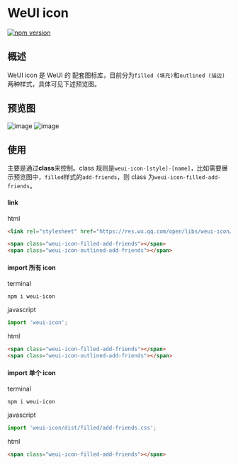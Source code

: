 WeUI icon
====

[![npm version](https://img.shields.io/npm/v/weui-icon.svg)](https://www.npmjs.org/package/weui-icon)

## 概述

WeUI icon 是 WeUI 的 配套图标库，目前分为`filled (填充)`和`outlined (描边)`两种样式，具体可见下述预览图。

## 预览图
![image](https://user-images.githubusercontent.com/2395166/76525455-d0e15b00-64a6-11ea-8274-41b930bc204c.png)
![image](https://user-images.githubusercontent.com/2395166/76525466-d63ea580-64a6-11ea-8e37-585607898ed5.png)

## 使用
主要是通过**class**来控制。class 规则是`weui-icon-[style]-[name]`，比如需要展示预览图中，`filled`样式的`add-friends`，则 class 为`weui-icon-filled-add-friends`。


#### link

html
```html
<link rel="stylesheet" href="https://res.wx.qq.com/open/libs/weui-icon/1.0.0/weui-icon.css" />

<span class="weui-icon-filled-add-friends"></span>
<span class="weui-icon-outlined-add-friends"></span>
```

#### import 所有 icon

terminal
```
npm i weui-icon
```

javascript
```javascript
import 'weui-icon';
```

html
```html
<span class="weui-icon-filled-add-friends"></span>
<span class="weui-icon-outlined-add-friends"></span>
```

#### import 单个 icon

terminal
```
npm i weui-icon
```

javascript
```javascript
import 'weui-icon/dist/filled/add-friends.css';
```

html
```html
<span class="weui-icon-filled-add-friends"></span>
```
